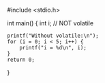 #include <stdio.h>

int main() {
    int i;   // NOT volatile

    printf("Without volatile:\n");
    for (i = 0; i < 5; i++) {
        printf("i = %d\n", i);
    }
    return 0;
}

